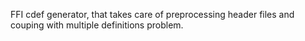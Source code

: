 FFI cdef generator, that takes care of preprocessing header files and couping
with multiple definitions problem.

